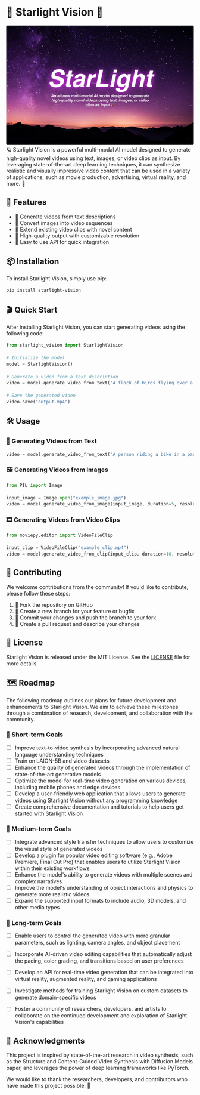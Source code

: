 # 🌌 Starlight Vision 🚀

![Starlight](starlight.png)
🪐 Starlight Vision is a powerful multi-modal AI model designed to generate high-quality novel videos using text, images, or video clips as input. By leveraging state-of-the-art deep learning techniques, it can synthesize realistic and visually impressive video content that can be used in a variety of applications, such as movie production, advertising, virtual reality, and more. 🎥

## 🌟 Features

- 📝 Generate videos from text descriptions
- 🌃 Convert images into video sequences
- 📼 Extend existing video clips with novel content
- 🔮 High-quality output with customizable resolution
- 🧠 Easy to use API for quick integration

## 📦 Installation

To install Starlight Vision, simply use pip:

```bash
pip install starlight-vision
```

## 🎬 Quick Start

After installing Starlight Vision, you can start generating videos using the following code:

```python
from starlight_vision import StarlightVision

# Initialize the model
model = StarlightVision()

# Generate a video from a text description
video = model.generate_video_from_text("A flock of birds flying over a beautiful lake during sunset.")

# Save the generated video
video.save("output.mp4")
```

## 🛠 Usage

### 📄 Generating Videos from Text

```python
video = model.generate_video_from_text("A person riding a bike in a park.", duration=10, resolution=(1280, 720))
```

### 🖼 Generating Videos from Images

```python
from PIL import Image

input_image = Image.open("example_image.jpg")
video = model.generate_video_from_image(input_image, duration=5, resolution=(1280, 720))
```

### 🎞 Generating Videos from Video Clips

```python
from moviepy.editor import VideoFileClip

input_clip = VideoFileClip("example_clip.mp4")
video = model.generate_video_from_clip(input_clip, duration=10, resolution=(1280, 720))
```

## 🤝 Contributing

We welcome contributions from the community! If you'd like to contribute, please follow these steps:

1. 🍴 Fork the repository on GitHub
2. 🌱 Create a new branch for your feature or bugfix
3. 📝 Commit your changes and push the branch to your fork
4. 🚀 Create a pull request and describe your changes

## 📄 License

Starlight Vision is released under the MIT License. See the [LICENSE](LICENSE) file for more details.

## 🗺️ Roadmap

The following roadmap outlines our plans for future development and enhancements to Starlight Vision. We aim to achieve these milestones through a combination of research, development, and collaboration with the community.

### 🚀 Short-term Goals

- [ ] Improve text-to-video synthesis by incorporating advanced natural language understanding techniques
- [ ] Train on LAION-5B and video datasets
- [ ] Enhance the quality of generated videos through the implementation of state-of-the-art generative models
- [ ] Optimize the model for real-time video generation on various devices, including mobile phones and edge devices
- [ ] Develop a user-friendly web application that allows users to generate videos using Starlight Vision without any programming knowledge
- [ ] Create comprehensive documentation and tutorials to help users get started with Starlight Vision

### 🌌 Medium-term Goals

- [ ] Integrate advanced style transfer techniques to allow users to customize the visual style of generated videos
- [ ] Develop a plugin for popular video editing software (e.g., Adobe Premiere, Final Cut Pro) that enables users to utilize Starlight Vision within their existing workflows
- [ ] Enhance the model's ability to generate videos with multiple scenes and complex narratives
- [ ] Improve the model's understanding of object interactions and physics to generate more realistic videos
- [ ] Expand the supported input formats to include audio, 3D models, and other media types

### 🌠 Long-term Goals

- [ ] Enable users to control the generated video with more granular parameters, such as lighting, camera angles, and object placement
- [ ] Incorporate AI-driven video editing capabilities that automatically adjust the pacing, color grading, and transitions based on user preferences
- [ ] Develop an API for real-time video generation that can be integrated into virtual reality, augmented reality, and gaming applications
- [ ] Investigate methods for training Starlight Vision on custom datasets to generate domain-specific videos
- [ ] Foster a community of researchers, developers, and artists to collaborate on the continued development and exploration of Starlight Vision's capabilities



## 🙌 Acknowledgments

This project is inspired by state-of-the-art research in video synthesis, such as the Structure and Content-Guided Video Synthesis with Diffusion Models paper, and leverages the power of deep learning frameworks like PyTorch.

We would like to thank the researchers, developers, and contributors who have made this project possible. 💫